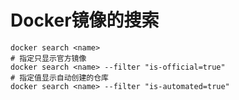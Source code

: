 # Docker镜像的搜索

```shell
docker search <name>
# 指定只显示官方镜像
docker search <name> --filter "is-official=true"
# 指定值显示自动创建的仓库
docker search <name> --filter "is-automated=true"
```